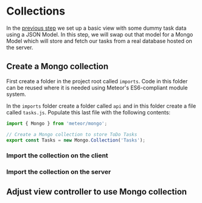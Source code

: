 # Collections
In the [previous step](/#/tutorial/mongo/step/01) we set up a basic view with some dummy task data using a JSON Model.  In this step, we will swap out that model for a Mongo Model which will store and fetch our tasks from a real database hosted on the server.

## Create a Mongo collection
First create a folder in the project root called `imports`.  Code in this folder can be reused where it is needed using Meteor's ES6-compliant module system.   

In the `imports` folder create a folder called `api` and in this folder create a file called `tasks.js`.  Populate this last file with the following contents:

```js
import { Mongo } from 'meteor/mongo';

// Create a Mongo collection to store ToDo Tasks
export const Tasks = new Mongo.Collection('Tasks');
```

### Import the collection on the client


### Import the collection on the server

## Adjust view controller to use Mongo collection
